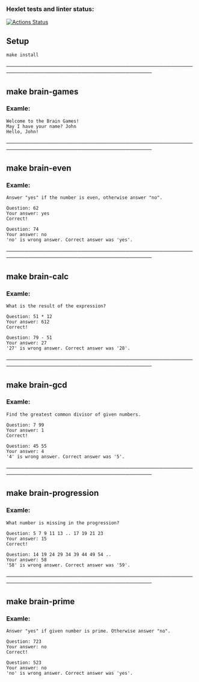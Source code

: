 ### Hexlet tests and linter status:
[![Actions Status](https://github.com/UotanKlein/frontend-project-44/actions/workflows/hexlet-check.yml/badge.svg)](https://github.com/UotanKlein/frontend-project-44/actions)


## Setup
```
make install
```

─────────────────────────────────────────────────────────────────────────────────────────

## make brain-games

### Examle:
```
Welcome to the Brain Games!
May I have your name? John
Hello, John!
```

─────────────────────────────────────────────────────────────────────────────────────────

## make brain-even

### Examle:
```
Answer "yes" if the number is even, otherwise answer "no".

Question: 62
Your answer: yes
Correct!

Question: 74
Your answer: no
'no' is wrong answer. Correct answer was 'yes'.
```

─────────────────────────────────────────────────────────────────────────────────────────

## make brain-calc

### Examle:
```
What is the result of the expression?

Question: 51 * 12
Your answer: 612
Correct!

Question: 79 - 51
Your answer: 27
'27' is wrong answer. Correct answer was '28'.
```

─────────────────────────────────────────────────────────────────────────────────────────

## make brain-gcd

### Examle:
```
Find the greatest common divisor of given numbers.

Question: 7 99
Your answer: 1
Correct!

Question: 45 55
Your answer: 4
'4' is wrong answer. Correct answer was '5'.
```

─────────────────────────────────────────────────────────────────────────────────────────

## make brain-progression

### Examle:
```
What number is missing in the progression?

Question: 5 7 9 11 13 .. 17 19 21 23
Your answer: 15
Correct!

Question: 14 19 24 29 34 39 44 49 54 ..
Your answer: 58
'58' is wrong answer. Correct answer was '59'.
```

─────────────────────────────────────────────────────────────────────────────────────────

## make brain-prime

### Examle:
```
Answer "yes" if given number is prime. Otherwise answer "no".

Question: 723
Your answer: no
Correct!

Question: 523
Your answer: no
'no' is wrong answer. Correct answer was 'yes'.
```
